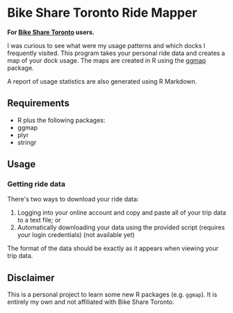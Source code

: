 # Bike Share Toronto Ride Mapper

**For [Bike Share Toronto](https://www.bikesharetoronto.com/) users.**

I was curious to see what were my usage patterns and which docks I frequently visited.
This program takes your personal ride data and creates a map of your dock usage.
The maps are created in R using the
[ggmap](http://cran.r-project.org/web/packages/ggmap/index.html) package.

A report of usage statistics are also generated using R Markdown.

## Requirements
 * R plus the following packages:
  * ggmap
  * plyr
  * stringr

## Usage

### Getting ride data

There's two ways to download your ride data: 
1. Logging into your online account and copy and paste all of your trip data to
a text file; or 
2. Automatically downloading your data using the provided script (requires your
login credentials) (not available yet)

The format of the data should be exactly as it appears when viewing your trip data.

## Disclaimer
This is a personal project to learn some new R packages (e.g. `ggmap`). It is
entirely my own and not affiliated with Bike Share Toronto.
